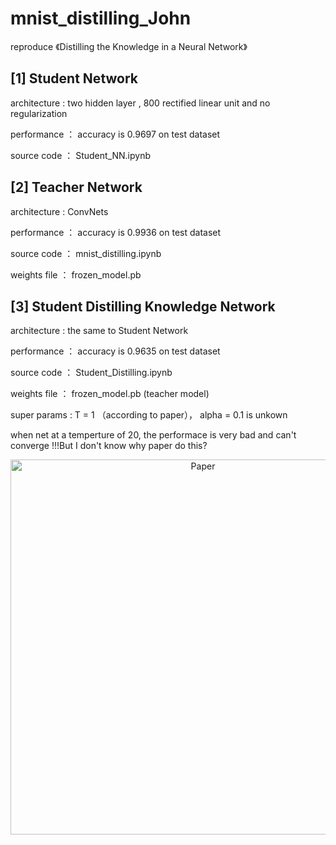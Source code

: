 # mnist_distilling_John
reproduce 《Distilling the Knowledge in a Neural Network》

## [1] Student Network 
architecture :  two hidden layer , 800 rectified linear unit and no regularization

performance  ： accuracy is 0.9697 on test dataset

source code  ： Student_NN.ipynb

## [2] Teacher Network
architecture :  ConvNets

performance  ： accuracy is 0.9936 on test dataset

source code  ： mnist_distilling.ipynb

weights file ： frozen_model.pb

## [3] Student Distilling Knowledge Network
architecture :  the same to Student Network

performance  ： accuracy is 0.9635 on test dataset

source code  ： Student_Distilling.ipynb

weights file ： frozen_model.pb (teacher model)

super params :  T = 1 （according to paper）， alpha = 0.1 is unkown

when net at a temperture of 20, the performace is very bad and can't converge !!!But I don't know why paper do this?

<p align="center">
<img src="https://github.com/SpeedUp4DL/mnist_distilling_John/blob/master/paper.png" alt="Paper " width="600px">
</p>
